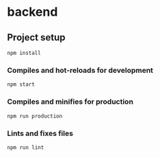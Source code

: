 # backend

## Project setup
```
npm install
```

### Compiles and hot-reloads for development
```
npm start
```

### Compiles and minifies for production
```
npm run production
```

### Lints and fixes files
```
npm run lint
```

